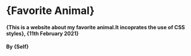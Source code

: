 # {Favorite Animal}
#### {This is a website about my favorite animal.It incoprates the use of CSS styles}, {11th February 2021}
#### By **{Self}**

